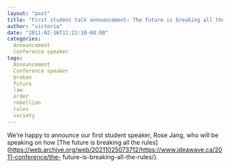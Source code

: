 ```yaml
---
layout: "post"
title: "First student talk announcement: The future is breaking all the rules"
author: "victoria"
date: "2011-02-16T11:22:10-08:00"
categories:
  Announcement
  Conference speaker
tags: 
  Announcement
  Conference speaker
  broken
  future
  law
  order
  rebellion
  rules
  society
---
```


We’re happy to announce our first student speaker, Rose Jang, who will be
speaking on how [The future is breaking all the
rules](https://web.archive.org/web/20211025073712/https://www.ideawave.ca/2011-conference/the-
future-is-breaking-all-the-rules/).


[//]: # (Retrieved from https://web.archive.org/web/20210928103646/https://www.ideawave.ca/first-student-talk-announcement-the-future-is-breaking-all-the-rules/)